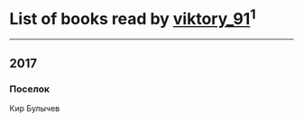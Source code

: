 # List of books read by [viktory_91](http://vk.com/id42152838)<sup>1</sup>
---

## 2017

### Поселок
Кир Булычев



